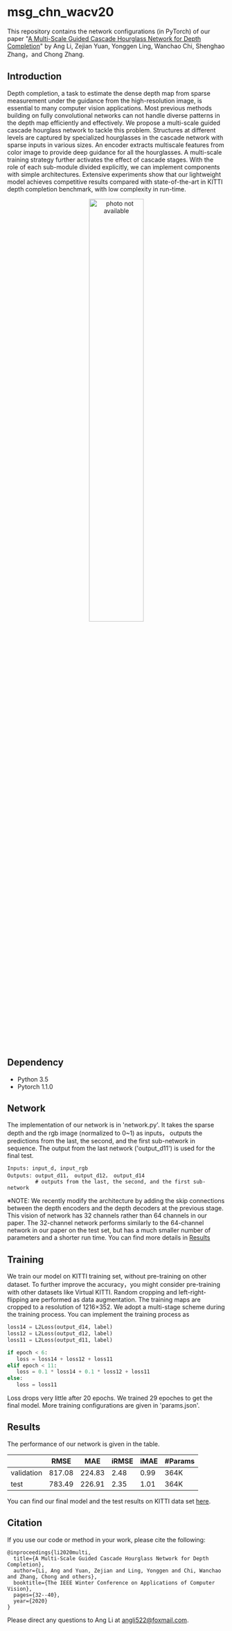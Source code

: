 # msg_chn_wacv20
This repository contains the network configurations (in PyTorch) of our paper "[A Multi-Scale Guided Cascade Hourglass Network for Depth Completion](http://openaccess.thecvf.com/content_WACV_2020/papers/Li_A_Multi-Scale_Guided_Cascade_Hourglass_Network_for_Depth_Completion_WACV_2020_paper.pdf)" by Ang Li, Zejian Yuan, Yonggen Ling, Wanchao Chi, Shenghao Zhang，and Chong Zhang.

## Introduction
Depth completion, a task to estimate the dense depth map from sparse measurement under the guidance from the
high-resolution image, is essential to many computer vision applications. Most previous methods building on fully convolutional networks can not handle diverse patterns in the depth map efficiently and effectively. We propose a multi-scale guided cascade hourglass network to tackle this problem. Structures at different levels are captured by specialized hourglasses in the cascade network with sparse inputs in various sizes. An encoder extracts multiscale features from color image to provide deep guidance
for all the hourglasses. A multi-scale training strategy further activates the effect of cascade stages. With the role of
each sub-module divided explicitly, we can implement components with simple architectures. Extensive experiments show that our lightweight model achieves competitive results compared with state-of-the-art in KITTI depth completion benchmark, with low complexity in run-time.

<p align="center">
  <img src="https://github.com/anglixjtu/msg_chn_wacv20/blob/master/demo/video5.gif" alt="photo not available" height="50%">
</p>


## Dependency
- Python 3.5
- Pytorch 1.1.0

## Network
The implementation of our network is in 'network.py'. It takes the sparse depth and the rgb image (normalized to 0~1) as inputs， outputs the predictions from the last, the second, and the first sub-network in sequence. The output from the last network ('output_d11') is used for the final test.

    Inputs: input_d, input_rgb
    Outputs: output_d11， output_d12， output_d14
             # outputs from the last, the second, and the first sub-network

※NOTE: We recently modify the architecture by adding the skip connections between the depth encoders and the depth decoders at the previous stage. This vision of network has 32 channels rather than 64 channels in our paper. The 32-channel network performs similarly to the 64-channel network in our paper on the test set, but has a much smaller number of parameters and a shorter run time. You can find more details in [Results](#results)

## Training
We train our model on KITTI training set, without pre-training on other dataset. To further improve the accuracy，you might consider pre-training with other datasets like Virtual KITTI. 
Random cropping and left-right-flipping are performed as data augmentation. The training maps are cropped to a
resolution of 1216×352. 
We adopt a multi-stage scheme during the training process. You can implement the training process as

```python
loss14 = L2Loss(output_d14, label)
loss12 = L2Loss(output_d12, label)
loss11 = L2Loss(output_d11, label)

if epoch < 6:
   loss = loss14 + loss12 + loss11
elif epoch < 11:
   loss = 0.1 * loss14 + 0.1 * loss12 + loss11
else:
   loss = loss11

```
Loss drops very little after 20 epochs. We trained 29 epoches to get the final model.
More training configurations are given in 'params.json'.

## Results
The performance of our network is given in the table.

|        |  RMSE |  MAE |  iRMSE  | iMAE  | #Params |
|--------|-------|-------|-------|-------|-------|
|validation|817.08|224.83|2.48|0.99|364K|
|test|783.49|226.91|2.35|1.01|364K|

You can find our final model and the test results on KITTI data set [here](https://drive.google.com/drive/folders/1botFS752LSEq5NIv0enH2Nh65coil3p5?usp=sharing).

## Citation 
If you use our code or method in your work, please cite the following:
```
@inproceedings{li2020multi,
  title={A Multi-Scale Guided Cascade Hourglass Network for Depth Completion},
  author={Li, Ang and Yuan, Zejian and Ling, Yonggen and Chi, Wanchao and Zhang, Chong and others},
  booktitle={The IEEE Winter Conference on Applications of Computer Vision},
  pages={32--40},
  year={2020}
}
```
Please direct any questions to Ang Li at angli522@foxmail.com.
